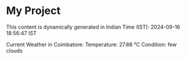 # My Project

This content is dynamically generated in Indian Time (IST): 2024-09-16 18:56:47 IST


Current Weather in Coimbatore:
Temperature: 27.88 °C
Condition: few clouds
